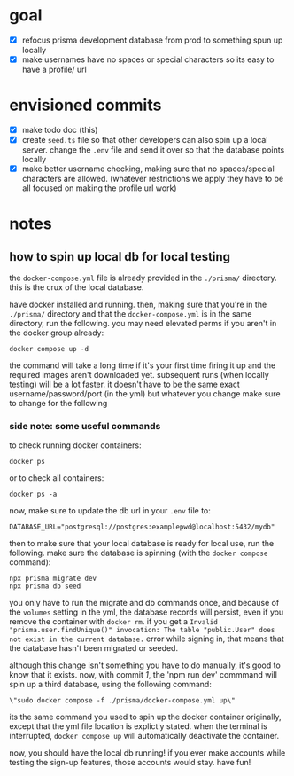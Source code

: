 # goal

- [x] refocus prisma development database from prod to something spun up locally
- [x] make usernames have no spaces or special characters so its easy to have a profile/<name> url

# envisioned commits

- [x] make todo doc (this)
- [x] create `seed.ts` file so that other developers can also spin up a local server. change the `.env` file and send it over so that the database points locally
- [x] make better username checking, making sure that no spaces/special characters are allowed. (whatever restrictions we apply they have to be all focused on making the profile url work)

# notes

## how to spin up local db for local testing

the `docker-compose.yml` file is already provided in the `./prisma/` directory. this is the crux of the local database.

have docker installed and running. then, making sure that you're in the `./prisma/` directory and that the `docker-compose.yml` is in the same directory, run the following. you may need elevated perms if you aren't in the docker group already:

```
docker compose up -d
```

the command will take a long time if it's your first time firing it up and the required images aren't downloaded yet. subsequent runs (when locally testing) will be a lot faster. it doesn't have to be the same exact username/password/port (in the yml) but whatever you change make sure to change for the following

### side note: some useful commands

to check running docker containers:

```
docker ps
```

or to check all containers:

```
docker ps -a
```

now, make sure to update the db url in your `.env` file to:

```
DATABASE_URL="postgresql://postgres:examplepwd@localhost:5432/mydb"
```

then to make sure that your local database is ready for local use, run the following. make sure the database is spinning (with the `docker compose` command):

```
npx prisma migrate dev
npx prisma db seed
```

you only have to run the migrate and db commands once, and because of the `volumes` setting in the yml, the database records will persist, even if you remove the container with `docker rm`. if you get a `Invalid "prisma.user.findUnique()" invocation: The table "public.User" does not exist in the current database.` error while signing in, that means that the database hasn't been migrated or seeded.

although this change isn't something you have to do manually, it's good to know that it exists. now, with commit _1_, the 'npm run dev' commmand will spin up a third database, using the following command:

```
\"sudo docker compose -f ./prisma/docker-compose.yml up\"
```

its the same command you used to spin up the docker container originally, except that the yml file location is explictly stated. when the terminal is interrupted, `docker compose up` will automatically deactivate the container.

now, you should have the local db running! if you ever make accounts while testing the sign-up features, those accounts would stay. have fun!
